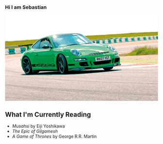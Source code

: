 ### Hi I am Sebastian

![picture-of-a-porsche](gt3rs.png "gt3rs")

## What I'm Currently Reading
- *Musahsi* by Eiji Yoshikawa
- *The Epic of Gilgamesh*
- *A Game of Thrones* by George R.R. Martin
